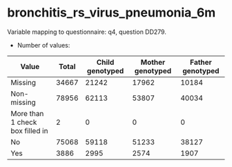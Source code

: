 # bronchitis_rs_virus_pneumonia_6m
Variable mapping to questionnaire: q4, question DD279.
- Number of values:

| Value | Total | Child genotyped | Mother genotyped | Father genotyped |
| ----- | ----- | --------------- | ---------------- | ---------------- |
| Missing | 34667 | 21242 | 17962 | 10184 |
| Non-missing | 78956 | 62113 | 53807 | 40034 |
| More than 1 check box filled in | 2 | 0 | 0 |0 |
| No | 75068 | 59118 | 51233 |38127 |
| Yes | 3886 | 2995 | 2574 |1907 |



